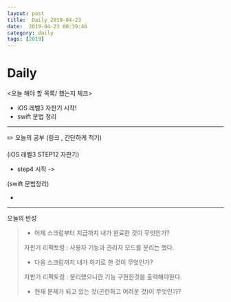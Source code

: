 ```yaml
---
layout: post
title:  Daily 2019-04-23
date:  2019-04-23 08:39:46
category: daily
tags: [2019]
---
```


# Daily

<오늘 해야 할 목록/ 했는지 체크>

- iOS 레벨3 자판기 시작!
- swift 문법 정리

------

✏️ 오늘의 공부 (링크 , 간단하게 적기)

(iOS 레벨3  STEP12 자판기)

- step4 시작 ->

  

(swift 문법정리)

* 



------

오늘의 반성

> - 어제 스크럼부터 지금까지 내가 완료한 것이 무엇인가?
>
> 자판기 리팩토링 : 사용자 기능과 관리자 모드를 분리는 했다.
>
> - 다음 스크럼까지 내가 하기로 한 것이 무엇인가?
>
> 자판기 리팩토링 : 분리했으니깐 기능 구현한것을 출력해야한다.
>
> - 현재 문제가 되고 있는 것(곤란하고 어려운 것)이 무엇인가?
>
> 





